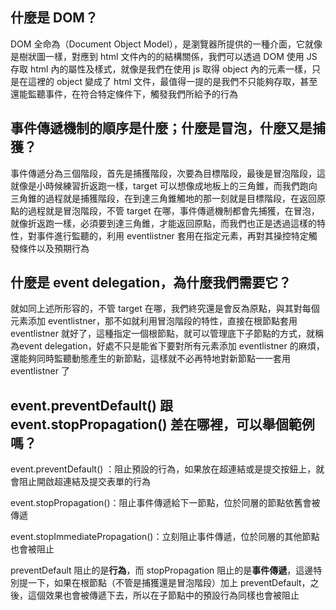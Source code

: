 ## 什麼是 DOM？
DOM 全命為（Document Object Model），是瀏覽器所提供的一種介面，它就像是樹狀圖一樣，對應到 html 文件內的的結構關係，我們可以透過 DOM 使用 JS 存取 html 內的屬性及樣式，就像是我們在使用 js 取得 object 內的元素一樣，只是在這裡的 object 變成了 html 文件，最值得一提的是我們不只能夠存取，甚至還能監聽事件，在符合特定條件下，觸發我們所給予的行為

## 事件傳遞機制的順序是什麼；什麼是冒泡，什麼又是捕獲？
事件傳遞分為三個階段，首先是捕獲階段，次要為目標階段，最後是冒泡階段，這就像是小時候練習折返跑一樣，target 可以想像成地板上的三角錐，而我們跑向三角錐的過程就是捕獲階段，在到達三角錐觸地的那一刻就是目標階段，在返回原點的過程就是冒泡階段，不管 target 在哪，事件傳遞機制都會先捕獲，在冒泡，就像折返跑一樣，必須要到達三角錐，才能返回原點，而我們也正是透過這樣的特性，對事件進行監聽的，利用 eventlistner 套用在指定元素，再對其操控特定觸發條件以及預期行為

## 什麼是 event delegation，為什麼我們需要它？
就如同上述所形容的，不管 target 在哪，我們終究還是會反為原點，與其對每個元素添加 eventlistner，那不如就利用冒泡階段的特性，直接在根節點套用 eventlistner 就好了，這種指定一個根節點，就可以管理底下子節點的方式，就稱為event delegation，好處不只是能省下要對所有元素添加 eventlistner 的麻煩，還能夠同時監聽動態產生的新節點，這樣就不必再特地對新節點一一套用 eventlistner 了

## event.preventDefault() 跟 event.stopPropagation() 差在哪裡，可以舉個範例嗎？
event.preventDefault() ：阻止預設的行為，如果放在超連結或是提交按鈕上，就會阻止開啟超連結及提交表單的行為

event.stopPropagation()：阻止事件傳遞給下一節點，位於同層的節點依舊會被傳遞

event.stopImmediatePropagation()：立刻阻止事件傳遞，位於同層的其他節點也會被阻止

preventDefault 阻止的是**行為**，而 stopPropagation 阻止的是**事件傳遞**，這邊特別提一下，如果在根節點（不管是捕獲還是冒泡階段）加上 preventDefault，之後，這個效果也會被傳遞下去，所以在子節點中的預設行為同樣也會被阻止

